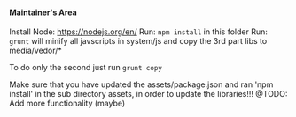 #### Maintainer's Area

Install Node:  https://nodejs.org/en/
Run: `npm install` in this folder
Run: `grunt` will minify all javscripts in system/js and copy the 3rd part libs to media/vedor/*

To do only the second just run `grunt copy`

Make sure that you have updated the assets/package.json and ran 'npm install' in the sub directory assets,
in order to update the libraries!!!
@TODO: Add more functionality (maybe)